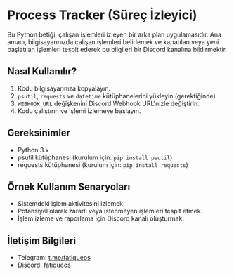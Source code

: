 # Process Tracker (Süreç İzleyici)

Bu Python betiği, çalışan işlemleri izleyen bir arka plan uygulamasıdır. Ana amacı, bilgisayarınızda çalışan işlemleri belirlemek ve kapatılan veya yeni başlatılan işlemleri tespit ederek bu bilgileri bir Discord kanalına bildirmektir.

## Nasıl Kullanılır?

1. Kodu bilgisayarınıza kopyalayın.
2. `psutil`, `requests` ve `datetime` kütüphanelerini yükleyin (gerektiğinde).
3. `WEBHOOK_URL` değişkenini Discord Webhook URL'nizle değiştirin.
4. Kodu çalıştırın ve işlemi izlemeye başlayın.

## Gereksinimler

- Python 3.x
- psutil kütüphanesi (kurulum için: `pip install psutil`)
- requests kütüphanesi (kurulum için: `pip install requests`)

## Örnek Kullanım Senaryoları

- Sistemdeki işlem aktivitesini izlemek.
- Potansiyel olarak zararlı veya istenmeyen işlemleri tespit etmek.
- İşlem izleme ve raporlama için Discord kanalı oluşturmak.

## İletişim Bilgileri

- Telegram: [t.me/fatiqueos](https://t.me/fatiqueos)
- Discord: [fatiqueos](https://discord.com/users/1178837358523719704)


